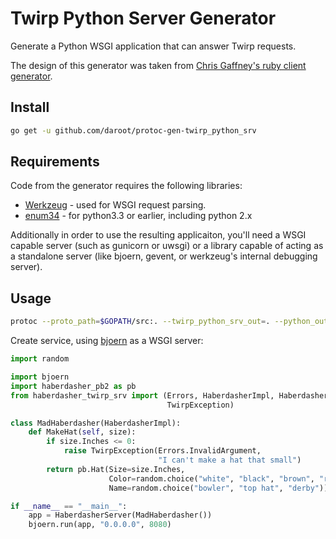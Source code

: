 # Twirp Python Server Generator

Generate a Python WSGI application that can answer Twirp requests.

The design of this generator was taken from [Chris Gaffney's ruby client
generator](https://github.com/gaffneyc/protoc-gen-twirp_ruby).

## Install

```bash
go get -u github.com/daroot/protoc-gen-twirp_python_srv
```

## Requirements

Code from the generator requires the following libraries:

- [Werkzeug](http://werkzeug.pocoo.org/) - used for WSGI request parsing.
- [enum34](https://pypi.python.org/pypi/enum34) - for python3.3 or earlier, including python 2.x

Additionally in order to use the resulting applicaiton,  you'll need a WSGI
capable server (such as gunicorn or uwsgi) or a library capable of acting as a
standalone server (like bjoern, gevent, or werkzeug's internal debugging
server).

## Usage

```bash
protoc --proto_path=$GOPATH/src:. --twirp_python_srv_out=. --python_out=. path/to/service.proto
```

Create service, using [bjoern](https://github.com/jonashaag/bjoern) as a WSGI
server:

```python
import random

import bjoern
import haberdasher_pb2 as pb
from haberdasher_twirp_srv import (Errors, HaberdasherImpl, HaberdasherServer,
								   TwirpException)

class MadHaberdasher(HaberdasherImpl):
	def MakeHat(self, size):
		if size.Inches <= 0:
			raise TwirpException(Errors.InvalidArgument,
			                     "I can't make a hat that small")
		return pb.Hat(Size=size.Inches,
					  Color=random.choice("white", "black", "brown", "red"),
					  Name=random.choice("bowler", "top hat", "derby"))

if __name__ == "__main__":
	app = HaberdasherServer(MadHaberdasher())
	bjoern.run(app, "0.0.0.0", 8080)
```
